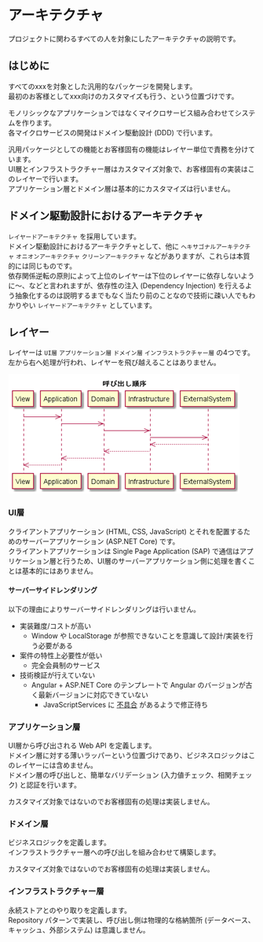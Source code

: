 # アーキテクチャ

プロジェクトに関わるすべての人を対象にしたアーキテクチャの説明です。

## はじめに

すべてのxxxを対象とした汎用的なパッケージを開発します。  
最初のお客様としてxxx向けのカスタマイズも行う、という位置づけです。  

モノリシックなアプリケーションではなくマイクロサービス組み合わせてシステムを作ります。  
各マイクロサービスの開発はドメイン駆動設計 (DDD) で行います。  

汎用パッケージとしての機能とお客様固有の機能はレイヤー単位で責務を分けています。  
UI層とインフラストラクチャー層はカスタマイズ対象で、お客様固有の実装はこのレイヤーで行います。  
アプリケーション層とドメイン層は基本的にカスタマイズは行いません。  

## ドメイン駆動設計におけるアーキテクチャ

`レイヤードアーキテクチャ` を採用しています。  
ドメイン駆動設計におけるアーキテクチャとして、他に `ヘキサゴナルアーキテクチャ` `オニオンアーキテクチャ` `クリーンアーキテクチャ` などがありますが、これらは本質的には同じものです。  
依存関係逆転の原則によって上位のレイヤーは下位のレイヤーに依存しないように～、などと言われますが、依存性の注入 (Dependency Injection) を行えるよう抽象化するのは説明するまでもなく当たり前のことなので技術に疎い人でもわかりやい `レイヤードアーキテクチャ` としています。

## レイヤー

レイヤーは `UI層` `アプリケーション層` `ドメイン層` `インフラストラクチャー層` の4つです。
左から右へ処理が行われ、レイヤーを飛び越えることはありません。  

![呼び出し順序](../../out/docs/某案件向け/レイヤー/呼び出し順序.png)

### UI層

クライアントアプリケーション (HTML, CSS, JavaScript) とそれを配置するためのサーバーアプリケーション (ASP.NET Core) です。  
クライアントアプリケーションは Single Page Application (SAP) で通信はアプリケーション層と行うため、UI層のサーバーアプリケーション側に処理を書くことは基本的にはありません。  

#### サーバーサイドレンダリング

以下の理由によりサーバーサイドレンダリングは行いません。  

* 実装難度/コストが高い
  * Window や LocalStorage が参照できないことを意識して設計/実装を行う必要がある
* 案件の特性上必要性が低い
  * 完全会員制のサービス
* 技術検証が行えていない
  * Angular + ASP.NET Core のテンプレートで Angular のバージョンが古く最新バージョンに対応できていない
    * JavaScriptServices に [不具合](https://github.com/aspnet/JavaScriptServices/pull/1620) があるようで修正待ち

### アプリケーション層

UI層から呼び出される Web API を定義します。  
ドメイン層に対する薄いラッパーという位置づけであり、ビジネスロジックはこのレイヤーには含めません。  
ドメイン層の呼び出しと、簡単なバリデーション (入力値チェック、相関チェック) と認証を行います。  

カスタマイズ対象ではないのでお客様固有の処理は実装しません。  

### ドメイン層

ビジネスロジックを定義します。  
インフラストラクチャー層への呼び出しを組み合わせて構築します。  

カスタマイズ対象ではないのでお客様固有の処理は実装しません。  

### インフラストラクチャー層

永続ストアとのやり取りを定義します。  
Repository パターンで実装し、呼び出し側は物理的な格納箇所 (データベース、キャッシュ、外部システム) は意識しません。  
